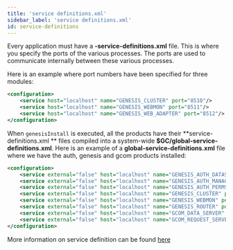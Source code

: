 ```yaml
---
title: 'service definitions.xml'
sidebar_label: 'service definitions.xml'
id: service-definitions
---
```


Every application must have a **-service-definitions.xml** file. This is where you specify the ports of the various processes. The ports are used to communicate internally between these various processes.

Here is an example where port numbers have been specified for three modules:

```xml
<configuration>
    <service host="localhost" name="GENESIS_CLUSTER" port="8510"/>
    <service host="localhost" name="GENESIS_WEBMON" port="8511"/>
    <service host="localhost" name="GENESIS_WEB_ADAPTER" port="8512"/>
</configuration>
```

When `genesisInstall` is executed, all the products have their **service-definitions.xml ** files compiled into a system-wide **$GC/global-service-definitions.xml**. Here is an example of a **global-service-definitions.xml** file where we have the auth, genesis and gcom products installed:

```xml
<configuration>
    <service external="false" host="localhost" name="GENESIS_AUTH_DATASERVER" port="8502" secure="false"/>
    <service external="false" host="localhost" name="GENESIS_AUTH_MANAGER" port="8501" secure="false"/>
    <service external="false" host="localhost" name="GENESIS_AUTH_PERMS" port="8503" secure="false"/>
    <service external="false" host="localhost" name="GENESIS_CLUSTER" port="8510" secure="false"/>
    <service external="false" host="localhost" name="GENESIS_WEBMON" port="8511" secure="false"/>
    <service external="false" host="localhost" name="GENESIS_ROUTER" port="8512" secure="false"/>
    <service external="false" host="localhost" name="GCOM_DATA_SERVER" port="8570" secure="false"/>
    <service external="false" host="localhost" name="GCOM_REQUEST_SERVER" port="8571" secure="false"/>
</configuration>
```

More information on service definition can be found [here](/server/configuring-runtime/service-definitions/)